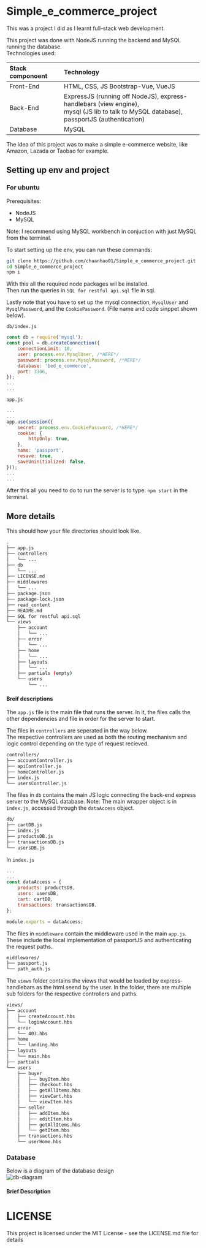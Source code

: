 # Simple_e_commerce_project

This was a project I did as I learnt full-stack web development.  

This project was done with NodeJS running the backend and MySQL running the database.  
Technologies used:  

|Stack componoent|Technology|
|:---|:---|
|Front-End|HTML, CSS, JS Bootstrap-Vue, VueJS|
|Back-End|ExpressJS (running off NodeJS), express-handlebars (view engine),<br>mysql (JS lib to talk to MySQL database), passportJS (authentication)|
|Database|MySQL|

The idea of this project was to make a simple e-commerce website, like Amazon, Lazada or Taobao for example.  

## Setting up env and project  

### For ubuntu

Prerequisites:  
- NodeJS
- MySQL

Note: I recommend using MySQL workbench in conjuction with just MySQL from the terminal.

To start setting up the env, you can run these commands:
```bash
git clone https://github.com/chuanhao01/Simple_e_commerce_project.git
cd Simple_e_commerce_project
npm i
```

With this all the required node packages wil be installed.  
Then run the queries in `SQL for restful api.sql` file in sql.

Lastly note that you have to set up the mysql connection, `MysqlUser` and `MysqlPassword`, and the `CookiePassword`. (File name and code sinppet shown below).

`db/index.js`
```javascript
const db = require('mysql');
const pool = db.createConnection({
    connectionLimit: 10,
    user: process.env.MysqlUser, /*HERE*/
    password: process.env.MysqlPassword, /*HERE*/
    database: 'bed_e_commerce',
    port: 3306,
});
...
...
```

`app.js`
```javascript
...
...
app.use(session({
    secret: process.env.CookiePassword, /*HERE*/
    cookie: {
        httpOnly: true,
    },
    name: 'passport',
    resave: true,
    saveUninitialized: false,
}));
...
...
```

After this all you need to do to run the server is to type: `npm start` in the terminal.

## More details  

This should how your file directories should look like.
```bash
.
├── app.js
├── controllers
│   └── ...
├── db
│   └── ...
├── LICENSE.md
├── middlewares
│   └── ...
├── package.json
├── package-lock.json
├── read_content
├── README.md
├── SQL for restful api.sql
└── views
    ├── account
    │   └── ...
    ├── error
    │   └── ...
    ├── home
    │   └── ...
    ├── layouts
    │   └── ...
    ├── partials (empty)
    └── users
        └── ...
```

#### Breif descriptions

The `app.js` file is the main file that runs the server. In it, the files calls the other dependencies and file in order for the server to start.

The files in `controllers` are seperated in the way below.  
The respective controllers are used as both the routing mechanism and logic control depending on the type of request recieved.
```bash
controllers/
├── accountController.js
├── apiController.js
├── homeController.js
├── index.js
└── usersController.js
```

The files in `db` contains the main JS logic connecting the back-end express server to the MySQL database.
Note: The main wrapper object is in `index.js`, accessed through the `dataAccess` object.
```bash
db/
├── cartDB.js
├── index.js
├── productsDB.js
├── transactionsDB.js
└── usersDB.js
```

In `index.js`

```javascript
...
...
const dataAccess = {
    products: productsDB,
    users: usersDB,
    cart: cartDB,
    transactions: transactionsDB,
};

module.exports = dataAccess;
```

The files in `middleware` contain the middleware used in the main `app.js`.  
These include the local implementation of passportJS and authenticating the request paths.  
```bash
middlewares/
├── passport.js
└── path_auth.js
```

The `views` folder contains the views that would be loaded by express-handlebars as the html seend by the user. In the folder, there are multiple sub folders for the respective controllers and paths.  

```bash
views/
├── account
│   ├── createAccount.hbs
│   └── loginAccount.hbs
├── error
│   └── 403.hbs
├── home
│   └── landing.hbs
├── layouts
│   └── main.hbs
├── partials
└── users
    ├── buyer
    │   ├── buyItem.hbs
    │   ├── checkout.hbs
    │   ├── getAllItems.hbs
    │   ├── viewCart.hbs
    │   └── viewItem.hbs
    ├── seller
    │   ├── addItem.hbs
    │   ├── editItem.hbs
    │   ├── getAllItems.hbs
    │   └── getItem.hbs
    ├── transactions.hbs
    └── userHome.hbs
```

### Database

Below is a diagram of the database design  
![db-diagram](read_content/database_design.png)

#### Brief Description



# LICENSE

This project is licensed under the MIT License - see the LICENSE.md file for details

